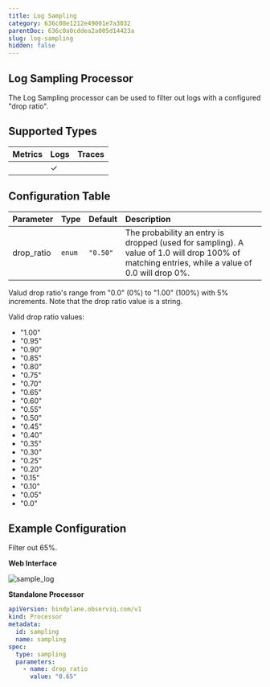 ```yaml
---
title: Log Sampling
category: 636c08e1212e49001e7a3032
parentDoc: 636c0a0cddea2a005d14423a
slug: log-sampling
hidden: false
---
```


## Log Sampling Processor

The Log Sampling processor can be used to filter out logs with a configured "drop ratio".

## Supported Types

| Metrics | Logs | Traces |
| :--- | :--- | :--- |
|  | ✓ |  |

## Configuration Table

| Parameter  | Type    | Default  | Description |
| :---       | :---    | :---     | :--- |
| drop_ratio   | `enum`  | `"0.50"` | The probability an entry is dropped (used for sampling). A value of 1.0 will drop 100% of matching entries, while a value of 0.0 will drop 0%. |

Valud drop ratio's range from "0.0" (0%) to "1.00" (100%) with 5% increments. Note that the drop ratio value is a string.

Valid drop ratio values:
- "1.00"
- "0.95"
- "0.90"
- "0.85"
- "0.80"
- "0.75"
- "0.70"
- "0.65"
- "0.60"
- "0.55"
- "0.50"
- "0.45"
- "0.40"
- "0.35"
- "0.30"
- "0.25"
- "0.20"
- "0.15"
- "0.10"
- "0.05"
- "0.0"

## Example Configuration

Filter out 65%.

**Web Interface**

![sample_log](https://storage.googleapis.com/bindplane-op-doc-images/resources/processor-types/sample_log.png)

**Standalone Processor**

```yaml
apiVersion: bindplane.observiq.com/v1
kind: Processor
metadata:
  id: sampling
  name: sampling
spec:
  type: sampling
  parameters:
    - name: drop_ratio
      value: "0.65"
```

